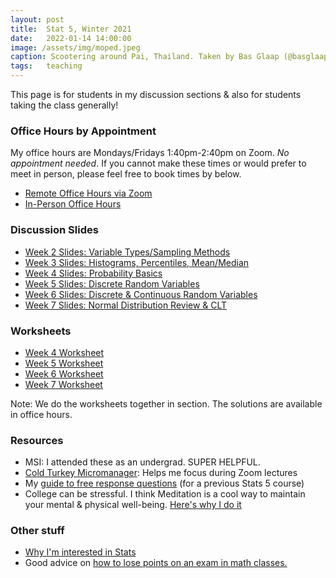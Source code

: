 ```yaml
---
layout: post
title:  Stat 5, Winter 2021
date:   2022-01-14 14:00:00
image: /assets/img/moped.jpeg
caption: Scootering around Pai, Thailand. Taken by Bas Glaap (@basglaap on insta).
tags:   teaching
---
```


This page is for students in my discussion sections & also for students taking the class generally!  

### Office Hours by Appointment

My office hours are Mondays/Fridays 1:40pm-2:40pm on Zoom. *No appointment needed*.
If you cannot make these times or would prefer to meet in person, please feel free to book times by below.  

* [Remote Office Hours via Zoom](https://usemotion.com/meet/sho-kawano/zoom-office-hours)
* [In-Person Office Hours](https://usemotion.com/meet/sho-kawano/office-hours-in-person)


### Discussion Slides

* [Week 2 Slides: Variable Types/Sampling Methods](https://drive.google.com/file/d/1lLi8Vytd479qxWm3zUK4-Vqy5AFOfAIX/view?usp=sharing)
* [Week 3 Slides: Histograms, Percentiles, Mean/Median](https://drive.google.com/open?id=1hXTXiaSmb5P3nakuo1nZUGxlMlWU_QRM&authuser=shokawano5%40gmail.com&usp=drive_fs)
* [Week 4 Slides: Probability Basics](https://drive.google.com/open?id=1-BsfW-Fv6-PKAD-VCJrALF1cNZbBDrND&authuser=shokawano5%40gmail.com&usp=drive_fs)
* [Week 5 Slides: Discrete Random Variables](https://drive.google.com/file/d/107BItaW48a5F5XMsr68hlIyRlR0Oaf-0/view?usp=sharing)
* [Week 6 Slides: Discrete & Continuous Random Variables](https://drive.google.com/file/d/1-oFnqD169asnTqQJhYs-LGQqIn_1jGFy/view?usp=sharing)
* [Week 7 Slides: Normal Distribution Review & CLT](https://drive.google.com/file/d/10O9r8olFlBI-Z6Db3ljlLHMl_T9IzRy4/view?usp=sharing)

### Worksheets

* [Week 4 Worksheet](https://docs.google.com/document/d/1JuYqYJ2Du8k6-nlrNamuvm31Wu8bWB4eqSDFPgCXU48/edit?usp=sharing)
* [Week 5 Worksheet](https://docs.google.com/document/d/19nus6NeWxtRB_Hu3xZEyG2ZjN_BWYVw0nU1-cSywUTM/edit?usp=sharing)
* [Week 6 Worksheet](https://docs.google.com/document/d/1z0APPCUvchJGWxZmKNJwHZ1d6jiDaztr6sU1hfLOWpw/edit?usp=sharing)
* [Week 7 Worksheet](https://docs.google.com/document/d/1NCf_Jm_jyMNddPJ6FYqUaN3gFKNfYvVvCXgZGetVv_Q/edit?usp=sharing)

Note: We do the worksheets together in section.  The solutions are available in office hours.

### Resources

* MSI:  I attended these as an undergrad. SUPER HELPFUL.
* [Cold Turkey Micromanager](https://getcoldturkey.com/micromanager/):  Helps me focus during Zoom lectures
* My [guide to free response questions](https://docs.google.com/document/d/1By9wdjEfJBf5DEUG2yefmcLW2B6-doahrfiPbhy6STA/edit?usp=sharing) (for a previous Stats 5 course)
* College can be stressful. I think Meditation is a cool way to maintain your mental & physical well-being. [Here's why I do it](https://sho-kawano.github.io/2021/09/27/why-meditate/)

### Other stuff
* [Why I'm interested in Stats](https://sho-kawano.github.io/2021/09/08/why-stats/)
* Good advice on [how to lose points on an exam in math classes.](http://acritch.com/losemarks/)
